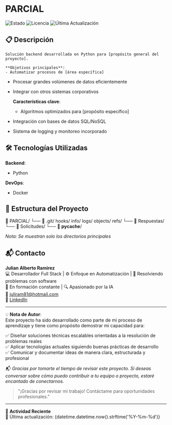 # PARCIAL

![Estado](https://img.shields.io/badge/Estado-Académico-blue)
![Licencia](https://img.shields.io/badge/Licencia-MIT-green)
![Última Actualización](https://img.shields.io/badge/Actualización-2025-05-08-lightgrey)
## 📋 Descripción

    Solución backend desarrollada en Python para [propósito general del proyecto].

    **Objetivos principales**:
    - Automatizar procesos de [área específica]
- Procesar grandes volúmenes de datos eficientemente
- Integrar con otros sistemas corporativos

    **Características clave**:
    - Algoritmos optimizados para [propósito específico]
- Integración con bases de datos SQL/NoSQL
- Sistema de logging y monitoreo incorporado
## 🛠 Tecnologías Utilizadas

**Backend**:
- Python

**DevOps**:
- Docker

## 📂 Estructura del Proyecto
📁 PARCIAL/
    └── 📂 .git/
        hooks/
        info/
        logs/
        objects/
        refs/
    └── 📂 Respuestas/
    └── 📂 Solicitudes/
    └── 📂 __pycache__/


*Nota: Se muestran solo los directorios principales*
## 📬 Contacto  

**Julian Alberto Ramirez**  
💻 Desarrollador Full Stack | ⚙️ Enfoque en Automatización | 🧩 Resolviendo problemas con software  
🚀 En formación constante | 🔍 Apasionado por la IA  
📧 [juliram81@hotmail.com](mailto:juliram81@hotmail.com)  
🔗 [LinkedIn](https://linkedin.com/in/julianramirezc)  

---

💡 **Nota de Autor**:  
Este proyecto ha sido desarrollado como parte de mi proceso de aprendizaje y tiene como propósito demostrar mi capacidad para:  

✅ Diseñar soluciones técnicas escalables orientadas a la resolución de problemas reales  
✅ Aplicar tecnologías actuales siguiendo buenas prácticas de desarrollo  
✅ Comunicar y documentar ideas de manera clara, estructurada y profesional  

📬 *Gracias por tomarte el tiempo de revisar este proyecto. Si deseas conversar sobre cómo puedo contribuir a tu equipo o proyecto, estaré encantado de conectarnos.*  

> "¡Gracias por revisar mi trabajo! Contáctame para oportunidades profesionales."

---

📅 **Actividad Reciente**  
🔹 Última actualización: {datetime.datetime.now().strftime('%Y-%m-%d')}
